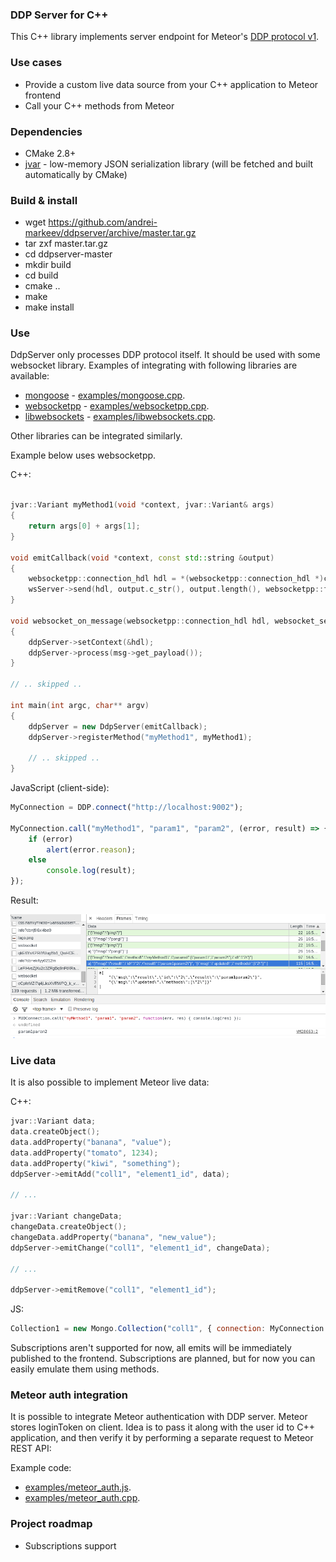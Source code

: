 ### DDP Server for C++

This C++ library implements server endpoint for Meteor's [DDP protocol v1](https://github.com/meteor/meteor/blob/devel/packages/ddp/DDP.md).

### Use cases

  * Provide a custom live data source from your C++ application to Meteor frontend
  * Call your C++ methods from Meteor

### Dependencies

  * CMake 2.8+
  * [jvar](https://github.com/YasserAsmi/jvar) - low-memory JSON serialization library (will be fetched and built automatically by CMake)

### Build & install

  * wget https://github.com/andrei-markeev/ddpserver/archive/master.tar.gz
  * tar zxf master.tar.gz
  * cd ddpserver-master
  * mkdir build
  * cd build
  * cmake ..
  * make
  * make install

### Use

DdpServer only processes DDP protocol itself. It should be used with some websocket library. Examples of integrating with following libraries are available:
 - [mongoose](https://github.com/cesanta/mongoose) - [examples/mongoose.cpp](https://github.com/andrei-markeev/ddpserver/blob/master/examples/mongoose.cpp).
 - [websocketpp](https://github.com/zaphoyd/websocketpp) - [examples/websocketpp.cpp](https://github.com/andrei-markeev/ddpserver/blob/master/examples/websocketpp.cpp).
 - [libwebsockets](https://libwebsockets.org) - [examples/libwebsockets.cpp](https://github.com/andrei-markeev/ddpserver/blob/master/examples/libwebsockets.cpp).

Other libraries can be integrated similarly.

Example below uses websocketpp.

C++:

```cpp

jvar::Variant myMethod1(void *context, jvar::Variant& args)
{
	return args[0] + args[1];
}

void emitCallback(void *context, const std::string &output)
{
    websocketpp::connection_hdl hdl = *(websocketpp::connection_hdl *)context;
    wsServer->send(hdl, output.c_str(), output.length(), websocketpp::frame::opcode::text);
}

void websocket_on_message(websocketpp::connection_hdl hdl, websocket_server::message_ptr msg)
{
    ddpServer->setContext(&hdl);
    ddpServer->process(msg->get_payload());
}

// .. skipped ..

int main(int argc, char** argv)
{
	ddpServer = new DdpServer(emitCallback);
	ddpServer->registerMethod("myMethod1", myMethod1);

	// .. skipped ..
}

```

JavaScript (client-side):

```javascript
MyConnection = DDP.connect("http://localhost:9002");

MyConnection.call("myMethod1", "param1", "param2", (error, result) => {
	if (error)
		alert(error.reason);
	else
		console.log(result);
});

```

Result:

![screenshot](https://github.com/andrei-markeev/ddpserver/blob/master/examples/websocketpp.png)

### Live data

It is also possible to implement Meteor live data:

C++:

```cpp
jvar::Variant data;
data.createObject();
data.addProperty("banana", "value");
data.addProperty("tomato", 1234);
data.addProperty("kiwi", "something");
ddpServer->emitAdd("coll1", "element1_id", data);

// ...

jvar::Variant changeData;
changeData.createObject();
changeData.addProperty("banana", "new_value");
ddpServer->emitChange("coll1", "element1_id", changeData);

// ...

ddpServer->emitRemove("coll1", "element1_id");	
```

JS:

```js
Collection1 = new Mongo.Collection("coll1", { connection: MyConnection });
```

Subscriptions aren't supported for now, all emits will be immediately published
to the frontend. Subscriptions are planned, but for now you can easily emulate
them using methods.

### Meteor auth integration

It is possible to integrate Meteor authentication with DDP server.
Meteor stores loginToken on client. Idea is to pass it along with the user id to C++ 
application, and then verify it by performing a separate request to Meteor REST API:

Example code:
 * [examples/meteor_auth.js](https://github.com/andrei-markeev/ddpserver/blob/master/examples/meteor_auth.js).
 * [examples/meteor_auth.cpp](https://github.com/andrei-markeev/ddpserver/blob/master/examples/meteor_auth.cpp).

### Project roadmap

 * Subscriptions support

